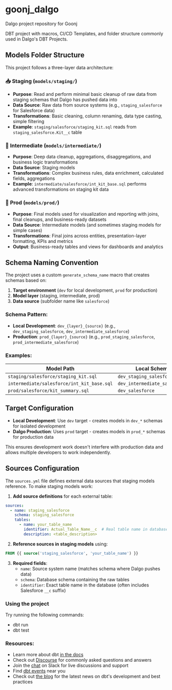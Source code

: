 # goonj_dalgo
Dalgo project repository for Goonj

DBT project with macros, CI/CD Templates, and folder structure commonly used in Dalgo's DBT Projects.

## Models Folder Structure

This project follows a three-layer data architecture:

### 📥 **Staging** (`models/staging/`)
- **Purpose**: Read and perform minimal basic cleanup of raw data from staging schemas that Dalgo has pushed data into
- **Data Source**: Raw data from source systems (e.g., `staging_salesforce` for Salesforce data)
- **Transformations**: Basic cleaning, column renaming, data type casting, simple filtering
- **Example**: `staging/salesforce/staging_kit.sql` reads from `staging_salesforce.Kit__c` table

### 🔄 **Intermediate** (`models/intermediate/`)
- **Purpose**: Deep data cleanup, aggregations, disaggregations, and business logic transformations
- **Data Source**: Staging models
- **Transformations**: Complex business rules, data enrichment, calculated fields, aggregations
- **Example**: `intermediate/salesforce/int_kit_base.sql` performs advanced transformations on staging kit data

### 🎯 **Prod** (`models/prod/`)
- **Purpose**: Final models used for visualization and reporting with joins, final cleanups, and business-ready datasets
- **Data Source**: Intermediate models (and sometimes staging models for simple cases)
- **Transformations**: Final joins across entities, presentation-layer formatting, KPIs and metrics
- **Output**: Business-ready tables and views for dashboards and analytics

## Schema Naming Convention

The project uses a custom `generate_schema_name` macro that creates schemas based on:
1. **Target environment** (`dev` for local development, `prod` for production)
2. **Model layer** (staging, intermediate, prod)
3. **Data source** (subfolder name like `salesforce`)

### Schema Pattern:
- **Local Development**: `dev_{layer}_{source}` (e.g., `dev_staging_salesforce`, `dev_intermediate_salesforce`)
- **Production**: `prod_{layer}_{source}` (e.g., `prod_staging_salesforce`, `prod_intermediate_salesforce`)

### Examples:
| Model Path | Local Schema | Production Schema |
|------------|--------------|-------------------|
| `staging/salesforce/staging_kit.sql` | `dev_staging_salesforce` | `prod_staging_salesforce` |
| `intermediate/salesforce/int_kit_base.sql` | `dev_intermediate_salesforce` | `prod_intermediate_salesforce` |
| `prod/salesforce/kit_summary.sql` | `dev_salesforce` | `prod_salesforce` |

## Target Configuration

- **Local Development**: Use `dev` target - creates models in `dev_*` schemas for isolated development
- **Dalgo Production**: Uses `prod` target - creates models in `prod_*` schemas for production data

This ensures development work doesn't interfere with production data and allows multiple developers to work independently.

## Sources Configuration

The `sources.yml` file defines external data sources that staging models reference. To make staging models work:

1. **Add source definitions** for each external table:
```yaml
sources:
  - name: staging_salesforce
    schema: staging_salesforce
    tables:
      - name: your_table_name
        identifier: Actual_Table_Name__c  # Real table name in database
        description: <table_description>
```

2. **Reference sources in staging models** using:
```sql
FROM {{ source('staging_salesforce', 'your_table_name') }}
```

3. **Required fields**:
   - `name`: Source system name (matches schema where Dalgo pushes data)
   - `schema`: Database schema containing the raw tables
   - `identifier`: Exact table name in the database (often includes Salesforce `__c` suffix)

### Using the project

Try running the following commands:
- dbt run
- dbt test

### Resources:
- Learn more about dbt [in the docs](https://docs.getdbt.com/docs/introduction)
- Check out [Discourse](https://discourse.getdbt.com/) for commonly asked questions and answers
- Join the [chat](https://community.getdbt.com/) on Slack for live discussions and support
- Find [dbt events](https://events.getdbt.com) near you
- Check out [the blog](https://blog.getdbt.com/) for the latest news on dbt's development and best practices
